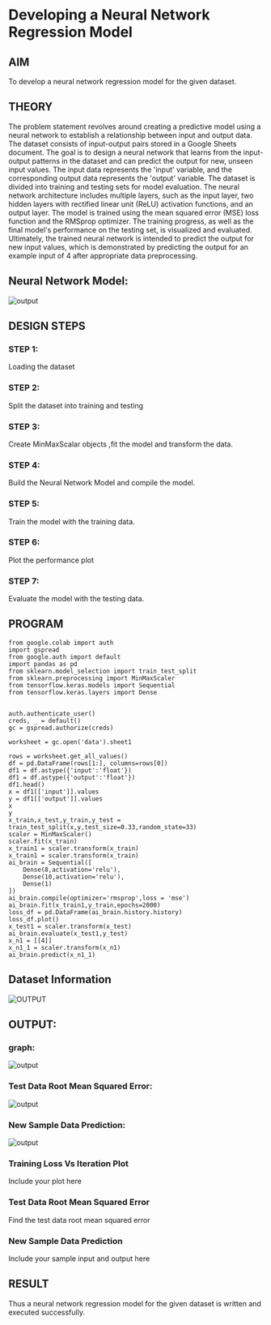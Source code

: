 # Developing a Neural Network Regression Model

## AIM

To develop a neural network regression model for the given dataset.

## THEORY

The problem statement revolves around creating a predictive model using a neural network to establish a relationship between input and output data. The dataset consists of input-output pairs stored in a Google Sheets document. The goal is to design a neural network that learns from the input-output patterns in the dataset and can predict the output for new, unseen input values. The input data represents the 'input' variable, and the corresponding output data represents the 'output' variable. The dataset is divided into training and testing sets for model evaluation. The neural network architecture includes multiple layers, such as the input layer, two hidden layers with rectified linear unit (ReLU) activation functions, and an output layer. The model is trained using the mean squared error (MSE) loss function and the RMSprop optimizer. The training progress, as well as the final model's performance on the testing set, is visualized and evaluated. Ultimately, the trained neural network is intended to predict the output for new input values, which is demonstrated by predicting the output for an example input of 4 after appropriate data preprocessing.

## Neural Network Model:
![output](nnmodel.png)


## DESIGN STEPS

### STEP 1:

Loading the dataset

### STEP 2:

Split the dataset into training and testing

### STEP 3:

Create MinMaxScalar objects ,fit the model and transform the data.

### STEP 4:

Build the Neural Network Model and compile the model.

### STEP 5:

Train the model with the training data.

### STEP 6:

Plot the performance plot

### STEP 7:

Evaluate the model with the testing data.

## PROGRAM

```
from google.colab import auth
import gspread
from google.auth import default
import pandas as pd
from sklearn.model_selection import train_test_split
from sklearn.preprocessing import MinMaxScaler
from tensorflow.keras.models import Sequential
from tensorflow.keras.layers import Dense


auth.authenticate_user()
creds, _ = default()
gc = gspread.authorize(creds)

worksheet = gc.open('data').sheet1

rows = worksheet.get_all_values()
df = pd.DataFrame(rows[1:], columns=rows[0])
df1 = df.astype({'input':'float'})
df1 = df.astype({'output':'float'})
df1.head()
x = df1[['input']].values
y = df1[['output']].values
x
y
x_train,x_test,y_train,y_test = train_test_split(x,y,test_size=0.33,random_state=33)
scaler = MinMaxScaler()
scaler.fit(x_train)
x_train1 = scaler.transform(x_train)
x_train1 = scaler.transform(x_train)
ai_brain = Sequential([
    Dense(8,activation='relu'),
    Dense(10,activation='relu'),
    Dense(1)
])
ai_brain.compile(optimizer='rmsprop',loss = 'mse')
ai_brain.fit(x_train1,y_train,epochs=2000)
loss_df = pd.DataFrame(ai_brain.history.history)
loss_df.plot()
x_test1 = scaler.transform(x_test)
ai_brain.evaluate(x_test1,y_test)
x_n1 = [[4]]
x_n1_1 = scaler.transform(x_n1)
ai_brain.predict(x_n1_1)

```

## Dataset Information


![OUTPUT](data.png)

## OUTPUT:

### graph:
![output](graph.png)
### Test Data Root Mean Squared Error:
![output](test.png)
### New Sample Data Prediction:
![output](predict.png)




### Training Loss Vs Iteration Plot

Include your plot here

### Test Data Root Mean Squared Error

Find the test data root mean squared error

### New Sample Data Prediction

Include your sample input and output here

## RESULT
Thus a neural network regression model for the given dataset is written and executed successfully.
